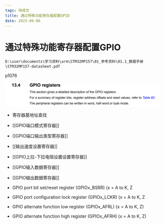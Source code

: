 ```yaml
---
tags: 待成文
title: 通过特殊功能寄存器配置GPIO
date: 2023-06-06
---
```

# 通过特殊功能寄存器配置GPIO

```
D:\user\documents\学习资料\arm\STM32MP157\01_参考资料\01.1_数据手册\STM32MP157-datasheet.pdf
```
p1076

![](assets/20230606134247003.png)

- 寄存器基地址查找

- [[GPIO端口模式寄存器]]
- [[GPIO端口输出类型寄存器]]
- [[输出速度设置寄存器]]
- [[GPIO上拉-下拉电阻设置设置寄存器]]
- [[GPIO输入数据寄存器]]
- [[GPIO输出数据寄存器]]
- GPIO port bit set/reset register (GPIOx_BSRR) (x = A to K, Z
- GPIO port configuration lock register (GPIOx_LCKR) (x = A to K, Z
- GPIO alternate function low register (GPIOx_AFRL) (x = A to K, Z)
- GPIO alternate function high register (GPIOx_AFRH) (x = A to K, Z)